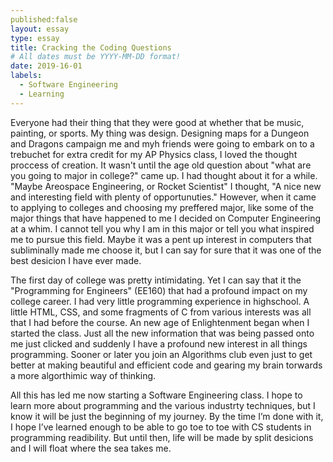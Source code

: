 ```yaml
---
published:false
layout: essay
type: essay
title: Cracking the Coding Questions
# All dates must be YYYY-MM-DD format!
date: 2019-16-01
labels:
  - Software Engineering
  - Learning
---
```


Everyone had their thing that they were good at whether that be music, painting, or sports. My thing was design. Designing maps for a Dungeon and Dragons campaign me and myh friends were going to embark on to a trebuchet for extra credit for my AP Physics class, I loved the thought proccess of creation. It wasn't until the age old question about "what are you going to major in college?" came up. I had thought about it for a while. "Maybe Areospace Engineering, or Rocket Scientist" I thought, "A nice new and interesting field with plenty of opportunuties." However, when it came to applying to colleges and choosing my preffered major, like some of the major things that have happened to me I decided on Computer Engineering at a whim. I cannot tell you why I am in this major or tell you what inspired me to pursue this field. Maybe it was a pent up interest in computers that subliminally made me choose it, but I can say for sure that it was one of the best desicion I have ever made.

The first day of college was pretty intimidating. Yet I can say that it the "Programming for Engineers" (EE160) that had a profound impact on my college career. I had very little programming experience in highschool. A little HTML, CSS, and some fragments of C from various interests was all that I had before the course. An new age of Enlightenment began when I started the class. Just all the new information that was being passed onto me just clicked and suddenly I have a profound new interest in all things programming. Sooner or later you join an Algorithms club even just to get better at making beautiful and efficient code and gearing my brain torwards a more algorthimic way of thinking. 

All this has led me now starting a Software Engineering class. I hope to learn more about programming and the various industrty techniques, but I know it will be just the beginning of my journey. By the time I’m done with it, I hope I’ve learned enough to be able to go toe to toe with CS students in programming readibility. But until then, life will be made by split desicions and I will float where the sea takes me.

